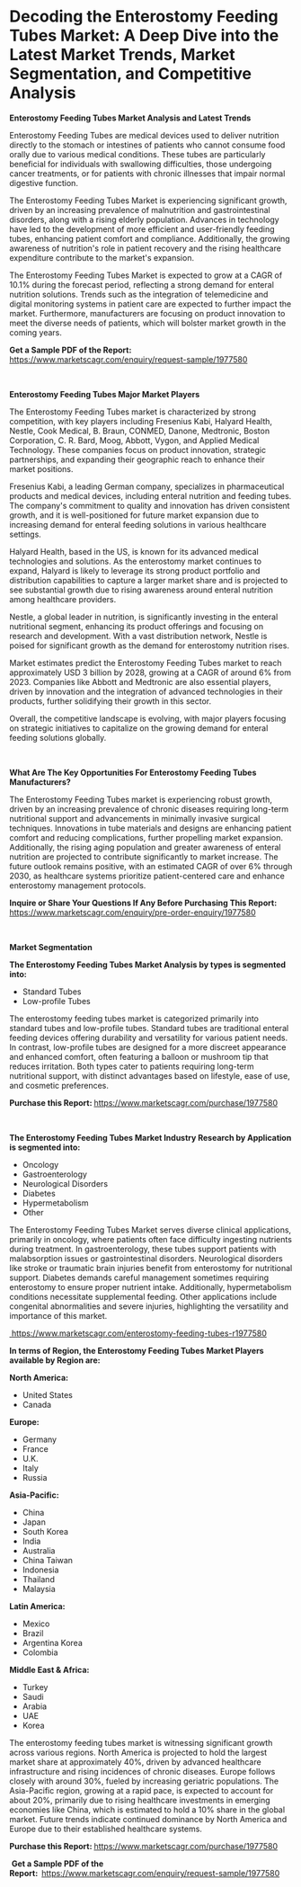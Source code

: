 <p><h1>Decoding the Enterostomy Feeding Tubes Market: A Deep Dive into the Latest Market Trends, Market Segmentation, and Competitive Analysis</h1></p><p><strong>Enterostomy Feeding Tubes Market Analysis and Latest Trends</strong></p>
<p><p>Enterostomy Feeding Tubes are medical devices used to deliver nutrition directly to the stomach or intestines of patients who cannot consume food orally due to various medical conditions. These tubes are particularly beneficial for individuals with swallowing difficulties, those undergoing cancer treatments, or for patients with chronic illnesses that impair normal digestive function. </p><p>The Enterostomy Feeding Tubes Market is experiencing significant growth, driven by an increasing prevalence of malnutrition and gastrointestinal disorders, along with a rising elderly population. Advances in technology have led to the development of more efficient and user-friendly feeding tubes, enhancing patient comfort and compliance. Additionally, the growing awareness of nutrition's role in patient recovery and the rising healthcare expenditure contribute to the market's expansion.</p><p>The Enterostomy Feeding Tubes Market is expected to grow at a CAGR of 10.1% during the forecast period, reflecting a strong demand for enteral nutrition solutions. Trends such as the integration of telemedicine and digital monitoring systems in patient care are expected to further impact the market. Furthermore, manufacturers are focusing on product innovation to meet the diverse needs of patients, which will bolster market growth in the coming years.</p></p>
<p><strong>Get a Sample PDF of the Report:&nbsp;</strong> <a href="https://www.marketscagr.com/enquiry/request-sample/1977580?utm_campaign=2933&utm_medium=2&utm_source=Github&utm_content=ia&utm_term=16042025&utm_id=enterostomy-feeding-tubes">https://www.marketscagr.com/enquiry/request-sample/1977580</a></p>
<p>&nbsp;</p>
<p><strong>Enterostomy Feeding Tubes Major Market Players</strong></p>
<p><p>The Enterostomy Feeding Tubes market is characterized by strong competition, with key players including Fresenius Kabi, Halyard Health, Nestle, Cook Medical, B. Braun, CONMED, Danone, Medtronic, Boston Corporation, C. R. Bard, Moog, Abbott, Vygon, and Applied Medical Technology. These companies focus on product innovation, strategic partnerships, and expanding their geographic reach to enhance their market positions.</p><p>Fresenius Kabi, a leading German company, specializes in pharmaceutical products and medical devices, including enteral nutrition and feeding tubes. The company's commitment to quality and innovation has driven consistent growth, and it is well-positioned for future market expansion due to increasing demand for enteral feeding solutions in various healthcare settings.</p><p>Halyard Health, based in the US, is known for its advanced medical technologies and solutions. As the enterostomy market continues to expand, Halyard is likely to leverage its strong product portfolio and distribution capabilities to capture a larger market share and is projected to see substantial growth due to rising awareness around enteral nutrition among healthcare providers.</p><p>Nestle, a global leader in nutrition, is significantly investing in the enteral nutritional segment, enhancing its product offerings and focusing on research and development. With a vast distribution network, Nestle is poised for significant growth as the demand for enterostomy nutrition rises.</p><p>Market estimates predict the Enterostomy Feeding Tubes market to reach approximately USD 3 billion by 2028, growing at a CAGR of around 6% from 2023. Companies like Abbott and Medtronic are also essential players, driven by innovation and the integration of advanced technologies in their products, further solidifying their growth in this sector.</p><p>Overall, the competitive landscape is evolving, with major players focusing on strategic initiatives to capitalize on the growing demand for enteral feeding solutions globally.</p></p>
<p>&nbsp;</p>
<p><strong>What Are The Key Opportunities For Enterostomy Feeding Tubes Manufacturers?</strong></p>
<p><p>The Enterostomy Feeding Tubes market is experiencing robust growth, driven by an increasing prevalence of chronic diseases requiring long-term nutritional support and advancements in minimally invasive surgical techniques. Innovations in tube materials and designs are enhancing patient comfort and reducing complications, further propelling market expansion. Additionally, the rising aging population and greater awareness of enteral nutrition are projected to contribute significantly to market increase. The future outlook remains positive, with an estimated CAGR of over 6% through 2030, as healthcare systems prioritize patient-centered care and enhance enterostomy management protocols.</p></p>
<p><strong>Inquire or Share Your Questions If Any Before Purchasing This Report:</strong> <a href="https://www.marketscagr.com/enquiry/pre-order-enquiry/1977580?utm_campaign=2933&utm_medium=2&utm_source=Github&utm_content=ia&utm_term=16042025&utm_id=enterostomy-feeding-tubes">https://www.marketscagr.com/enquiry/pre-order-enquiry/1977580</a></p>
<p>&nbsp;</p>
<p><strong>Market Segmentation</strong></p>
<p><strong>The Enterostomy Feeding Tubes Market Analysis by types is segmented into:</strong></p>
<p><ul><li>Standard Tubes</li><li>Low-profile Tubes</li></ul></p>
<p><p>The enterostomy feeding tubes market is categorized primarily into standard tubes and low-profile tubes. Standard tubes are traditional enteral feeding devices offering durability and versatility for various patient needs. In contrast, low-profile tubes are designed for a more discreet appearance and enhanced comfort, often featuring a balloon or mushroom tip that reduces irritation. Both types cater to patients requiring long-term nutritional support, with distinct advantages based on lifestyle, ease of use, and cosmetic preferences.</p></p>
<p><strong>Purchase this Report:&nbsp;</strong><a href="https://www.marketscagr.com/purchase/1977580?utm_campaign=2933&utm_medium=2&utm_source=Github&utm_content=ia&utm_term=16042025&utm_id=enterostomy-feeding-tubes">https://www.marketscagr.com/purchase/1977580</a></p>
<p>&nbsp;</p>
<p><strong>The Enterostomy Feeding Tubes Market Industry Research by Application is segmented into:</strong></p>
<p><ul><li>Oncology</li><li>Gastroenterology</li><li>Neurological Disorders</li><li>Diabetes</li><li>Hypermetabolism</li><li>Other</li></ul></p>
<p><p>The Enterostomy Feeding Tubes Market serves diverse clinical applications, primarily in oncology, where patients often face difficulty ingesting nutrients during treatment. In gastroenterology, these tubes support patients with malabsorption issues or gastrointestinal disorders. Neurological disorders like stroke or traumatic brain injuries benefit from enterostomy for nutritional support. Diabetes demands careful management sometimes requiring enterostomy to ensure proper nutrient intake. Additionally, hypermetabolism conditions necessitate supplemental feeding. Other applications include congenital abnormalities and severe injuries, highlighting the versatility and importance of this market.</p></p>
<p><a href="https://www.marketscagr.com/enterostomy-feeding-tubes-r1977580?utm_campaign=2933&utm_medium=2&utm_source=Github&utm_content=ia&utm_term=16042025&utm_id=enterostomy-feeding-tubes">&nbsp;https://www.marketscagr.com/enterostomy-feeding-tubes-r1977580</a></p>
<p><strong>In terms of Region, the Enterostomy Feeding Tubes Market Players available by Region are:</strong></p>
<p>
    <p> <strong> North America: </strong>
        <ul>
            <li>United States</li>
            <li>Canada</li>
        </ul>
        </p> 
    <p> <strong> Europe: </strong>
        <ul>
            <li>Germany</li>
            <li>France</li>
            <li>U.K.</li>
            <li>Italy</li>
            <li>Russia</li>
        </ul>
        </p> 
    <p> <strong> Asia-Pacific: </strong>
        <ul>
            <li>China</li>
            <li>Japan</li>
            <li>South Korea</li>
            <li>India</li>
            <li>Australia</li>
            <li>China Taiwan</li>
            <li>Indonesia</li>
            <li>Thailand</li>
            <li>Malaysia</li>
        </ul>
        </p> 
    <p> <strong> Latin America: </strong>
        <ul>
            <li>Mexico</li>
            <li>Brazil</li>
            <li>Argentina Korea</li>
            <li>Colombia</li>
        </ul>
        </p> 
    <p> <strong> Middle East & Africa: </strong>
        <ul>
            <li>Turkey</li>
            <li>Saudi</li>
            <li>Arabia</li>
            <li>UAE</li>
            <li>Korea</li>
        </ul>
    </p>
    </p>
<p><p>The enterostomy feeding tubes market is witnessing significant growth across various regions. North America is projected to hold the largest market share at approximately 40%, driven by advanced healthcare infrastructure and rising incidences of chronic diseases. Europe follows closely with around 30%, fueled by increasing geriatric populations. The Asia-Pacific region, growing at a rapid pace, is expected to account for about 20%, primarily due to rising healthcare investments in emerging economies like China, which is estimated to hold a 10% share in the global market. Future trends indicate continued dominance by North America and Europe due to their established healthcare systems.</p></p>
<p><strong>Purchase this Report: </strong><a href="https://www.marketscagr.com/purchase/1977580?utm_campaign=2933&utm_medium=2&utm_source=Github&utm_content=ia&utm_term=16042025&utm_id=enterostomy-feeding-tubes">https://www.marketscagr.com/purchase/1977580</a></p>
<p>&nbsp;<strong>Get a Sample PDF of the Report:&nbsp;&nbsp;</strong><a href="https://www.marketscagr.com/enquiry/request-sample/1977580?utm_campaign=2933&utm_medium=2&utm_source=Github&utm_content=ia&utm_term=16042025&utm_id=enterostomy-feeding-tubes">https://www.marketscagr.com/enquiry/request-sample/1977580</a></p>
<p><strong></strong></p>
<p><p></p><p></p><p></p></p>
